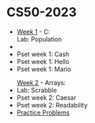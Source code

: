 # CS50-2023

<ul>
  <li>
      <a href="https://github.com/sarahmayarchibald/CS50-2023/tree/main/week-1">Week 1</a> - C: </li>
  Lab: Population
  <li></li>
  <li>Pset week 1: Cash</li>
  <li>Pset week 1: Hello</li>
  <li>Pset week 1: Mario</li>
 

</ul>

<ul>
  <a href="https://github.com/sarahmayarchibald/CS50-2023/tree/main/week-2">Week 2</a> - Arrays:
  <li>Lab: Scrabble</li>
  <li>Pset week 2: Caesar</li>
  <li>Pset week 2: Readability</li>
  <li><a href="https://github.com/sarahmayarchibald/CS50-2023/tree/main/week-2/Practice%20Problems-Optional">Practice Problems</a></li>
</ul>

